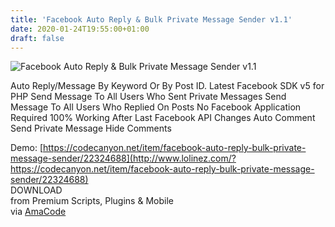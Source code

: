 ```yaml
---
title: 'Facebook Auto Reply & Bulk Private Message Sender v1.1'
date: 2020-01-24T19:55:00+01:00
draft: false
---
```


![Facebook Auto Reply & Bulk Private Message Sender v1.1](http://www.codelist.cc/uploads/posts/2020-01/1579891252_facebook-auto-reply-bulk-private-message-sender.jpg "Facebook Auto Reply & Bulk Private Message Sender v1.1")  
  
Auto Reply/Message By Keyword Or By Post ID. Latest Facebook SDK v5 for PHP Send Message To All Users Who Sent Private Messages Send Message To All Users Who Replied On Posts No Facebook Application Required 100% Working After Last Facebook API Changes Auto Comment Send Private Message Hide Comments  
  
Demo: [https://codecanyon.net/item/facebook-auto-reply-bulk-private-message-sender/22324688](http://www.lolinez.com/?https://codecanyon.net/item/facebook-auto-reply-bulk-private-message-sender/22324688)  
DOWNLOAD  
from Premium Scripts, Plugins & Mobile  
via [AmaCode](https://amazcode.ooo)